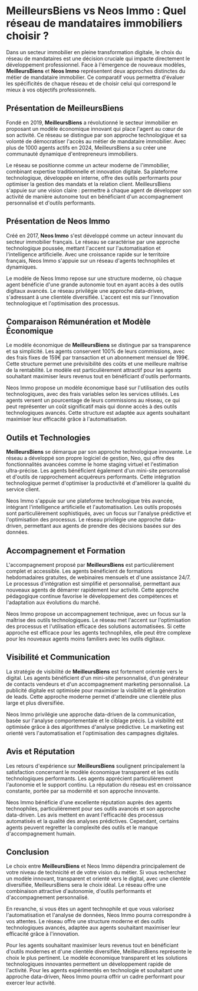 # MeilleursBiens vs Neos Immo : Quel réseau de mandataires immobiliers choisir ?

Dans un secteur immobilier en pleine transformation digitale, le choix du réseau de mandataires est une décision cruciale qui impacte directement le développement professionnel. Face à l'émergence de nouveaux modèles, **MeilleursBiens** et **Neos Immo** représentent deux approches distinctes du métier de mandataire immobilier. Ce comparatif vous permettra d'évaluer les spécificités de chaque réseau et de choisir celui qui correspond le mieux à vos objectifs professionnels.

## Présentation de MeilleursBiens

Fondé en 2019, **MeilleursBiens** a révolutionné le secteur immobilier en proposant un modèle économique innovant qui place l'agent au cœur de son activité. Ce réseau se distingue par son approche technologique et sa volonté de démocratiser l'accès au métier de mandataire immobilier. Avec plus de 1000 agents actifs en 2024, MeilleursBiens a su créer une communauté dynamique d'entrepreneurs immobiliers.

Le réseau se positionne comme un acteur moderne de l'immobilier, combinant expertise traditionnelle et innovation digitale. Sa plateforme technologique, développée en interne, offre des outils performants pour optimiser la gestion des mandats et la relation client. MeilleursBiens s'appuie sur une vision claire : permettre à chaque agent de développer son activité de manière autonome tout en bénéficiant d'un accompagnement personnalisé et d'outils performants.

## Présentation de Neos Immo

Créé en 2017, **Neos Immo** s'est développé comme un acteur innovant du secteur immobilier français. Le réseau se caractérise par une approche technologique poussée, mettant l'accent sur l'automatisation et l'intelligence artificielle. Avec une croissance rapide sur le territoire français, Neos Immo s'appuie sur un réseau d'agents technophiles et dynamiques.

Le modèle de Neos Immo repose sur une structure moderne, où chaque agent bénéficie d'une grande autonomie tout en ayant accès à des outils digitaux avancés. Le réseau privilégie une approche data-driven, s'adressant à une clientèle diversifiée. L'accent est mis sur l'innovation technologique et l'optimisation des processus.

## Comparaison Rémunération et Modèle Économique

Le modèle économique de **MeilleursBiens** se distingue par sa transparence et sa simplicité. Les agents conservent 100% de leurs commissions, avec des frais fixes de 159€ par transaction et un abonnement mensuel de 199€. Cette structure permet une prévisibilité des coûts et une meilleure maîtrise de la rentabilité. Le modèle est particulièrement attractif pour les agents souhaitant maximiser leurs revenus tout en bénéficiant d'outils performants.

Neos Immo propose un modèle économique basé sur l'utilisation des outils technologiques, avec des frais variables selon les services utilisés. Les agents versent un pourcentage de leurs commissions au réseau, ce qui peut représenter un coût significatif mais qui donne accès à des outils technologiques avancés. Cette structure est adaptée aux agents souhaitant maximiser leur efficacité grâce à l'automatisation.

## Outils et Technologies

**MeilleursBiens** se démarque par son approche technologique innovante. Le réseau a développé son propre logiciel de gestion, Neo, qui offre des fonctionnalités avancées comme le home staging virtuel et l'estimation ultra-précise. Les agents bénéficient également d'un mini-site personnalisé et d'outils de rapprochement acquéreurs performants. Cette intégration technologique permet d'optimiser la productivité et d'améliorer la qualité du service client.

Neos Immo s'appuie sur une plateforme technologique très avancée, intégrant l'intelligence artificielle et l'automatisation. Les outils proposés sont particulièrement sophistiqués, avec un focus sur l'analyse prédictive et l'optimisation des processus. Le réseau privilégie une approche data-driven, permettant aux agents de prendre des décisions basées sur des données.

## Accompagnement et Formation

L'accompagnement proposé par **MeilleursBiens** est particulièrement complet et accessible. Les agents bénéficient de formations hebdomadaires gratuites, de webinaires mensuels et d'une assistance 24/7. Le processus d'intégration est simplifié et personnalisé, permettant aux nouveaux agents de démarrer rapidement leur activité. Cette approche pédagogique continue favorise le développement des compétences et l'adaptation aux évolutions du marché.

Neos Immo propose un accompagnement technique, avec un focus sur la maîtrise des outils technologiques. Le réseau met l'accent sur l'optimisation des processus et l'utilisation efficace des solutions automatisées. Si cette approche est efficace pour les agents technophiles, elle peut être complexe pour les nouveaux agents moins familiers avec les outils digitaux.

## Visibilité et Communication

La stratégie de visibilité de **MeilleursBiens** est fortement orientée vers le digital. Les agents bénéficient d'un mini-site personnalisé, d'un générateur de contacts vendeurs et d'un accompagnement marketing personnalisé. La publicité digitale est optimisée pour maximiser la visibilité et la génération de leads. Cette approche moderne permet d'atteindre une clientèle plus large et plus diversifiée.

Neos Immo privilégie une approche data-driven de la communication, basée sur l'analyse comportementale et le ciblage précis. La visibilité est optimisée grâce à des algorithmes d'analyse prédictive. Le marketing est orienté vers l'automatisation et l'optimisation des campagnes digitales.

## Avis et Réputation

Les retours d'expérience sur **MeilleursBiens** soulignent principalement la satisfaction concernant le modèle économique transparent et les outils technologiques performants. Les agents apprécient particulièrement l'autonomie et le support continu. La réputation du réseau est en croissance constante, portée par sa modernité et son approche innovante.

Neos Immo bénéficie d'une excellente réputation auprès des agents technophiles, particulièrement pour ses outils avancés et son approche data-driven. Les avis mettent en avant l'efficacité des processus automatisés et la qualité des analyses prédictives. Cependant, certains agents peuvent regretter la complexité des outils et le manque d'accompagnement humain.

## Conclusion

Le choix entre **MeilleursBiens** et Neos Immo dépendra principalement de votre niveau de technicité et de votre vision du métier. Si vous recherchez un modèle innovant, transparent et orienté vers le digital, avec une clientèle diversifiée, MeilleursBiens sera le choix idéal. Le réseau offre une combinaison attractive d'autonomie, d'outils performants et d'accompagnement personnalisé.

En revanche, si vous êtes un agent technophile et que vous valorisez l'automatisation et l'analyse de données, Neos Immo pourra correspondre à vos attentes. Le réseau offre une structure moderne et des outils technologiques avancés, adaptée aux agents souhaitant maximiser leur efficacité grâce à l'innovation.

Pour les agents souhaitant maximiser leurs revenus tout en bénéficiant d'outils modernes et d'une clientèle diversifiée, MeilleursBiens représente le choix le plus pertinent. Le modèle économique transparent et les solutions technologiques innovantes permettent un développement rapide de l'activité. Pour les agents expérimentés en technologie et souhaitant une approche data-driven, Neos Immo pourra offrir un cadre performant pour exercer leur activité.
